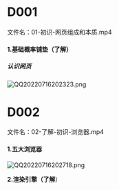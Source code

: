# D001

文件名：01-初识-网页组成和本质.mp4

#### 1.基础概率铺垫（了解）

##### 认识网页

![QQ20220716202323.png](https://s1.imagehub.cc/images/2022/07/16/QQ20220716202323.png)

# D002

文件名：02-了解-初识-浏览器.mp4

#### 1.五大浏览器

![QQ20220716202718.png](https://s1.imagehub.cc/images/2022/07/16/QQ20220716202718.png)

**2.渲染引擎（了解**）

 

